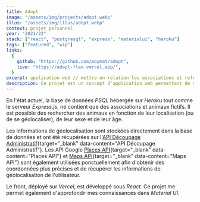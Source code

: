 ```yaml
---
title: Adopt
image: "/assets/img/projects/adopt.webp"
illus: "/assets/img/illus/adopt.webp"
context: projet personnel
year: "2021/22"
stack: ["react", "postgresql", "express", "materialui", "heroku"]
tags: ["featured", "wip"]
links:
  {
    github: "https://github.com/moymat/adopt",
    live: "https://adopt-flax.vercel.app/",
  }
excerpt: application web // mettre en relation les associations et refuges animaliers avec de potentiels adoptants
description: Ce projet est un concept d'application web permettant de mettre plus facilement en relation les associations et refuges animaliers avec de potentiels adoptants.
---
```


En l'état actuel, la base de données _PSQL_ hebergée sur _Heroku_ tout comme le serveur _Express.js_, ne contient que des associations et animaux fictifs. Il est possible des rechercher des animaux en fonction de leur localisation (ou de se géolocaliser), de leur sexe et de leur âge.

Les informations de géolocalisation sont stockées directement dans la base de données et ont été récupérées sur l'<span class="page-link content-link">[API Découpage Administratif](https://geo.api.gouv.fr/decoupage-administratif/communes){target="\_blank" data-content="API Découpage Administratif"}</span>. Les API Google <span class="page-link content-link">[Places API](https://developers.google.com/maps/documentation/places/web-service/overview){target="\_blank" data-content="Places API"}</span> et <span class="page-link content-link">[Maps API](https://developers.google.com/maps/documentation/javascript/overview){target="\_blank" data-content="Maps API"}</span> sont également utilisées ponctuellement afin d'obtenir des coordonnées plus précises et de récupérer les informations de géolocalisation de l'utilisateur.

Le front, déployé sur _Vercel_, est développé sous _React_. Ce projet me permet également d'approfondir mes connaissances dans _Material UI_.

<!--
A l'avenir, le projet permettra:

- Pour les associations:
  - de s'inscrire et de se connecter
  - de créer, mettre à jour et supprimer des fiches d'animaux
  - de connecter leur compte facebook afin de centraliser leur communication sur l'application
  - d'avoir un outil complet de gestion des animaux dont elles s'occupent
- Pour les utilisateurs:
  - de s'inscrire et de se connecter
  - de mettre en favoris des animaux ou des recherches afin de les retrouver plus facilement
  - de partager des fiches sur les réseaux sociaux
  - de s'abonner à une recherche afin d'être rapidement informé des derniers ajouts

Au niveau du projet, les fiches seront également plus complètes tout comme les filtres de recherche (par exemple, les associations pourront indiquer si l'animal accepte d'autres animaux ou non, s'il a besoin de sortir, etc...). -->
